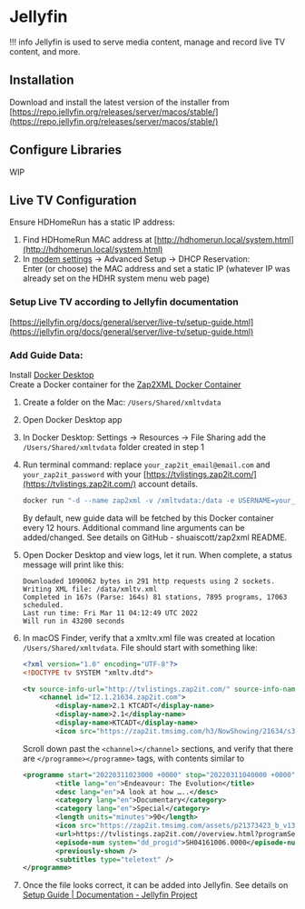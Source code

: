# Jellyfin
!!! info
    Jellyfin is used to serve media content, manage and record live TV content, and more. 

## Installation
Download and install the latest version of the installer from [https://repo.jellyfin.org/releases/server/macos/stable/](https://repo.jellyfin.org/releases/server/macos/stable/)

## Configure Libraries
WIP

## Live TV Configuration
Ensure HDHomeRun has a static IP address:

1. Find HDHomeRun MAC address at [http://hdhomerun.local/system.html](http://hdhomerun.local/system.html)
2. In [modem settings](http://192.168.0.1/index.html) -> Advanced Setup -> DHCP Reservation:  
Enter (or choose) the MAC address and set a static IP (whatever IP was already set on the HDHR system menu web page)


### Setup Live TV according to Jellyfin documentation
[https://jellyfin.org/docs/general/server/live-tv/setup-guide.html](https://jellyfin.org/docs/general/server/live-tv/setup-guide.html)

### Add Guide Data:  
Install [Docker Desktop](https://www.docker.com/products/docker-desktop)  
Create a Docker container for the [Zap2XML Docker Container](https://github.com/shuaiscott/zap2xml)

1. Create a folder on the Mac: `/Users/Shared/xmltvdata`
2. Open Docker Desktop app
3. In Docker Desktop: Settings -> Resources -> File Sharing add the `/Users/Shared/xmltvdata` folder created in step 1
4. Run terminal command: replace `your_zap2it_email@email.com` and `your_zap2it_password` with your [https://tvlistings.zap2it.com/](https://tvlistings.zap2it.com/) account details. 

	````sh
	docker run "-d --name zap2xml -v /xmltvdata:/data -e USERNAME=your_zap2it_email@email.com -e PASSWORD=your_zap2it_password -e OPT_ARGS="-I -D -Z 55303" -e XMLTV_FILENAME=xmltv.xml shuaiscott/zap2xml"
	````

	By default, new guide data will be fetched by this Docker container every 12 hours. Additional command line arguments can be added/changed. See details on GitHub - shuaiscott/zap2xml README.

5. Open Docker Desktop and view logs, let it run. When complete, a status message will print like this:

	````
	Downloaded 1090062 bytes in 291 http requests using 2 sockets.
	Writing XML file: /data/xmltv.xml
	Completed in 167s (Parse: 164s) 81 stations, 7895 programs, 17063 scheduled.
	Last run time: Fri Mar 11 04:12:49 UTC 2022
	Will run in 43200 seconds
	````


6. In macOS Finder, verify that a xmltv.xml file was created at location `/Users/Shared/xmltvdata`. File should start with something like:
   
	```xml
	<?xml version="1.0" encoding="UTF-8"?>
	<!DOCTYPE tv SYSTEM "xmltv.dtd">

	<tv source-info-url="http://tvlistings.zap2it.com/" source-info-name="zap2it.com" generator-info-name="zap2xml" generator-info-url="zap2xml@gmail.com">
		<channel id="I2.1.21634.zap2it.com">
			<display-name>2.1 KTCADT</display-name>
			<display-name>2.1</display-name>
			<display-name>KTCADT</display-name>
			<icon src="https://zap2it.tmsimg.com/h3/NowShowing/21634/s32356_h3_aa.png" />
	```

	Scroll down past the `<channel></channel>` sections, and verify that there are `</programme></programme>` tags, with contents similar to

	```xml
	<programme start="20220311023000 +0000" stop="20220311040000 +0000" channel="I2.1.21634.zap2it.com">
			<title lang="en">Endeavour: The Evolution</title>
			<desc lang="en">A look at how …..</desc>
			<category lang="en">Documentary</category>
			<category lang="en">Special</category>
			<length units="minutes">90</length>
			<icon src="https://zap2it.tmsimg.com/assets/p21373423_b_v13_aa.jpg" />
			<url>https://tvlistings.zap2it.com//overview.html?programSeriesId=SH04161006&amp;tmsId=SH041610060000</url>
			<episode-num system="dd_progid">SH04161006.0000</episode-num>
			<previously-shown />
			<subtitles type="teletext" />
	</programme>
	```


7. Once the file looks correct, it can be added into Jellyfin. See details on [Setup Guide | Documentation - Jellyfin Project](https://jellyfin.org/docs/general/server/live-tv/setup-guide.html#adding-guide-data)
